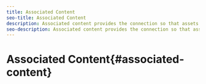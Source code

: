 ```yaml
---
title: Associated Content
seo-title: Associated Content
description: Associated content provides the connection so that assets can be (optionally) used with the fragment when it is added to a content page.
seo-description: Associated content provides the connection so that assets can be (optionally) used with the fragment when it is added to a content page.
---
```


# Associated Content{#associated-content}

<!--
Associated content provides the connection so that assets (i.e.) can be (optionally) used with the fragment when it is added to a content page. This provides flexibility by [providing a range of assets to access when using the content fragment on a page](/help/sites-authoring/content-fragments.md#using-associated-content), while also helping to reduce the time required to search for the appropriate asset.

## Adding Associated Content {#adding-associated-content}

>[!NOTE]
>
>There are various methods of adding [visual assets (e.g. images)](/help/assets/content-fragments.md#fragments-with-visual-assets) to the fragment and/or page.

To make the association you first need to [add your media asset(s) to a collection](/help/assets/manage-collections.md#adding-assets-to-a-collection). Once that is done you can:

1. Open your fragment and select **Associated Content** from the side panel.

   ![chlimage_1-207](assets/chlimage_1-207.png)

2. Select **Associate Content** or **Associate Collection** (as appropriate, depending on whether any collections have already been associated or not).
3. Select the required collection.

   You can optionally add the fragment itself to the selected collection; this aids tracking.

   ![cfm-6420-04](assets/cfm-6420-04.png)

4. Confirm (with the check mark). The collection will be listed as associated.

   ![cfm-6420-05](assets/cfm-6420-05.png)

## Editing Associated Content {#editing-associated-content}

Once you have associated a collection you can:

* **Remove** the association.
* **Add Assets** to the collection.
* Select an asset for further action.
* Edit the asset.
-->
